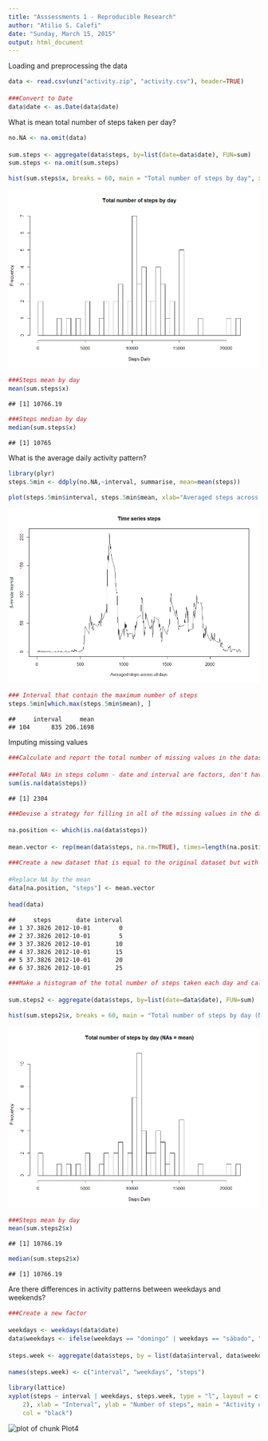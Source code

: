 ```yaml
---
title: "Asssessments 1 - Reproducible Research"
author: "Atilio S. Calefi"
date: "Sunday, March 15, 2015"
output: html_document
---
```


Loading and preprocessing the data


```r
data <- read.csv(unz("activity.zip", "activity.csv"), header=TRUE)

###Convert to Date
data$date <- as.Date(data$date) 
```

What is mean total number of steps taken per day?

```r
no.NA <- na.omit(data)

sum.steps <- aggregate(data$steps, by=list(date=data$date), FUN=sum)
sum.steps <- na.omit(sum.steps)
```


```r
hist(sum.steps$x, breaks = 60, main = "Total number of steps by day", xlab = "Steps Daily")
```

![plot of chunk Plot1](Plot1.png) 


```r
###Steps mean by day
mean(sum.steps$x)
```

```
## [1] 10766.19
```



```r
###Steps median by day
median(sum.steps$x)
```

```
## [1] 10765
```

What is the average daily activity pattern?


```r
library(plyr)
steps.5min <- ddply(no.NA,~interval, summarise, mean=mean(steps))
```


```r
plot(steps.5min$interval, steps.5min$mean, xlab="Averaged steps across all days", ylab= "5-minute Interval", main="Time series steps", type="l")
```

![plot of chunk Plot2](Plot2.png) 


```r
### Interval that contain the maximum number of steps
steps.5min[which.max(steps.5min$mean), ]
```

```
##     interval     mean
## 104      835 206.1698
```

Imputing missing values


```r
###Calculate and report the total number of missing values in the dataset (i.e. the total number of rows with NAs)

###Total NAs in steps column - date and interval are factors, don't have missiong values
sum(is.na(data$steps))
```

```
## [1] 2304
```


```r
###Devise a strategy for filling in all of the missing values in the dataset. The strategy does not need to be sophisticated. For example, you could use the mean/median for that day, or the mean for that 5-minute interval, etc.

na.position <- which(is.na(data$steps))

mean.vector <- rep(mean(data$steps, na.rm=TRUE), times=length(na.position))
```


```r
###Create a new dataset that is equal to the original dataset but with the missing data filled in.

#Replace NA by the mean
data[na.position, "steps"] <- mean.vector

head(data)
```

```
##     steps       date interval
## 1 37.3826 2012-10-01        0
## 2 37.3826 2012-10-01        5
## 3 37.3826 2012-10-01       10
## 4 37.3826 2012-10-01       15
## 5 37.3826 2012-10-01       20
## 6 37.3826 2012-10-01       25
```


```r
###Make a histogram of the total number of steps taken each day and calculate and report the mean and median total number of steps taken per day. Do these values differ from the estimates from the first part of the assignment? What is the impact of imputing missing data on the estimates of the total daily number of steps?

sum.steps2 <- aggregate(data$steps, by=list(date=data$date), FUN=sum)
```


```r
hist(sum.steps2$x, breaks = 60, main = "Total number of steps by day (NAs = mean)", xlab = "Steps Daily")
```

![plot of chunk Plot3](Plot3.png) 


```r
###Steps mean by day
mean(sum.steps2$x)
```

```
## [1] 10766.19
```


```r
median(sum.steps2$x)
```

```
## [1] 10766.19
```

Are there differences in activity patterns between weekdays and weekends?


```r
###Create a new factor

weekdays <- weekdays(data$date)
data$weekdays <- ifelse(weekdays == "domingo" | weekdays == "sábado", "Weekend", "Weekday")

steps.week <- aggregate(data$steps, by = list(data$interval, data$weekdays), mean)

names(steps.week) <- c("interval", "weekdays", "steps")
```


```r
library(lattice)
xyplot(steps ~ interval | weekdays, steps.week, type = "l", layout = c(1, 
    2), xlab = "Interval", ylab = "Number of steps", main = "Activity on Weekends and Weekdays", 
    col = "black")
```

![plot of chunk Plot4](Plot.png) 

